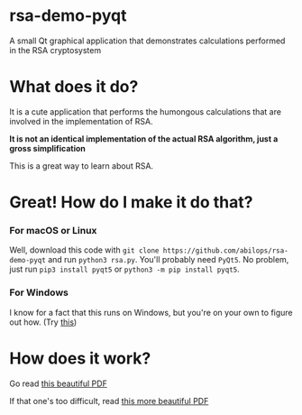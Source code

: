 # rsa-demo-pyqt
A small Qt graphical application that demonstrates calculations performed in the RSA cryptosystem

# What does it do?
It is a cute application that performs the humongous calculations that are involved in the implementation of RSA.

**It is not an identical implementation of the actual RSA algorithm, just a gross simplification**

This is a great way to learn about RSA.

# Great! How do I make it do that?
### For macOS or Linux

Well, download this code with `git clone https://github.com/abilops/rsa-demo-pyqt` and run `python3 rsa.py`.
You'll probably need `PyQt5`. No problem, just run `pip3 install pyqt5` or `python3 -m pip install pyqt5`.

### For Windows

I know for a fact that this runs on Windows, but you're on your own to figure out how. (Try [this](https://stackoverflow.com/questions/16846501/how-to-install-pyqt5-on-windows 
"A StackOverflow question. I did half the work for you. Now go follow those instructions"))

# How does it work?
Go read [this beautiful PDF](http://www.mathaware.org/mam/06/Kaliski.pdf)

If that one's too difficult, read [this more beautiful PDF](https://www.dropbox.com/s/0k1t1k355vyw9q4/RSA%20poster.pdf?dl=0 "Really beautiful")

